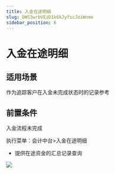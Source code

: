 ```yaml
---
title: 入金在途明细
slug: DWS3wrbVEiD1k6kJyfscJoiWnme
sidebar_position: 6
---
```



# 入金在途明细

## 适用场景 

作为追踪客户在入金未完成状态时的记录参考

## 前置条件 

入金流程未完成

执行菜单：会计中台&gt;入金在途明细

- 提供在途资金的汇总记录查询

<img src="/assets/TKUkbU4I0oHRx8xxhgPcx4AjnB6.png" src-width="3309" src-height="1530" align="center"/>

